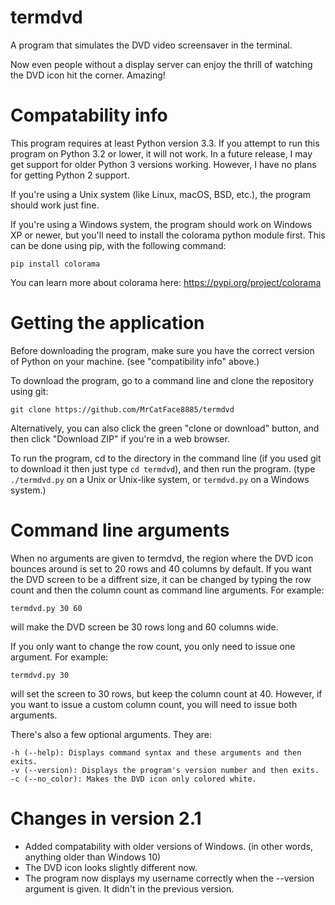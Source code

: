 # termdvd
A program that simulates the DVD video screensaver in the terminal.

Now even people without a display server can enjoy the thrill of watching the DVD icon hit the corner. Amazing!

# Compatability info
This program requires at least Python version 3.3. If you attempt to run this program on Python 3.2 or lower, it will not work. In a future release, I may get support for older Python 3 versions working. However, I have no plans for getting Python 2 support.

If you're using a Unix system (like Linux, macOS, BSD, etc.), the program should work just fine.

If you're using a Windows system, the program should work on Windows XP or newer, but you'll need to install the colorama python module first.
This can be done using pip, with the following command:

`pip install colorama`

You can learn more about colorama here: https://pypi.org/project/colorama

# Getting the application
Before downloading the program, make sure you have the correct version of Python on your machine. (see "compatibility info" above.)

To download the program, go to a command line and clone the repository using git:

`git clone https://github.com/MrCatFace8885/termdvd`

Alternatively, you can also click the green "clone or download" button, and then click "Download ZIP" if you're in a web browser.

To run the program, cd to the directory in the command line (if you used git to download it then just type `cd termdvd`), and then run the program. (type `./termdvd.py` on a Unix or Unix-like system, or `termdvd.py` on a Windows system.)

# Command line arguments
When no arguments are given to termdvd, the region where the DVD icon bounces around is set to 20 rows and 40 columns by default.
If you want the DVD screen to be a diffrent size, it can be changed by typing the row count and then the column count as command line arguments. For example:

`termdvd.py 30 60`

will make the DVD screen be 30 rows long and 60 columns wide.

If you only want to change the row count, you only need to issue one argument. For example:

`termdvd.py 30`

will set the screen to 30 rows, but keep the column count at 40. However, if you want to issue a custom column count, you will need to issue both arguments.

There's also a few optional arguments. They are:

```
-h (--help): Displays command syntax and these arguments and then exits.
-v (--version): Displays the program's version number and then exits.
-c (--no_color): Makes the DVD icon only colored white.
```

# Changes in version 2.1
- Added compatability with older versions of Windows. (in other words, anything older than Windows 10)
- The DVD icon looks slightly different now.
- The program now displays my username correctly when the --version argument is given. It didn't in the previous version.
